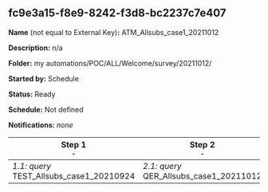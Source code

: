 ## fc9e3a15-f8e9-8242-f3d8-bc2237c7e407

**Name** (not equal to External Key)**:** ATM_Allsubs_case1_20211012

**Description:** n/a

**Folder:** my automations/POC/ALL/Welcome/survey/20211012/

**Started by:** Schedule

**Status:** Ready

**Schedule:** Not defined

**Notifications:** _none_


| Step 1<br>_<small>-</small>_ | Step 2<br>_<small>-</small>_ |
| --- | --- |
| _1.1: query_<br>TEST_Allsubs_case1_20210924 | _2.1: query_<br>QER_Allsubs_case1_20211012 |
